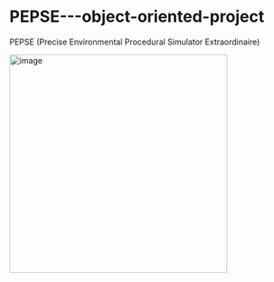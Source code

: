 # PEPSE---object-oriented-project
PEPSE (Precise Environmental Procedural Simulator Extraordinaire)

<img width="385" alt="image" src="https://github.com/user-attachments/assets/d39e4a00-5e93-4673-a3f4-d05ecb247f2a">

